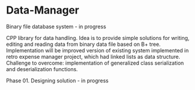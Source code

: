 # Data-Manager
Binary file database system - in progress

CPP library for data handling. Idea is to provide simple solutions for writing, editing and reading data from binary data file based on B+ tree. Implementation will be improved version of existing system implemented in retro expense manager project, which had linked lists as data structure. 
Challenge to overcome: implementation of generalized class serialization and deserialization functions.

Phase 01. Designing solution - in progress
